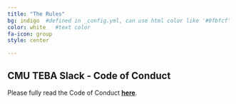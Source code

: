 ```yaml
---
title: "The Rules"
bg: indigo  #defined in _config.yml, can use html color like '#0fbfcf'
color: white   #text color
fa-icon: group
style: center

---
```


## CMU TEBA Slack - Code of Conduct ##

Please fully read the Code of Conduct <a href="http://bit.ly/CMUSlackConduct"><strong>here</strong></a>.
